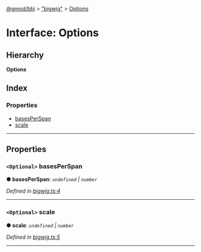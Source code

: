 [@gmod/bbi](../README.md) > ["bigwig"](../modules/_bigwig_.md) > [Options](../interfaces/_bigwig_.options.md)

# Interface: Options

## Hierarchy

**Options**

## Index

### Properties

* [basesPerSpan](_bigwig_.options.md#basesperspan)
* [scale](_bigwig_.options.md#scale)

---

## Properties

<a id="basesperspan"></a>

### `<Optional>` basesPerSpan

**● basesPerSpan**: *`undefined` \| `number`*

*Defined in [bigwig.ts:4](https://github.com/gmod/bbi-js/blob/e20e58c/src/bigwig.ts#L4)*

___
<a id="scale"></a>

### `<Optional>` scale

**● scale**: *`undefined` \| `number`*

*Defined in [bigwig.ts:5](https://github.com/gmod/bbi-js/blob/e20e58c/src/bigwig.ts#L5)*

___

